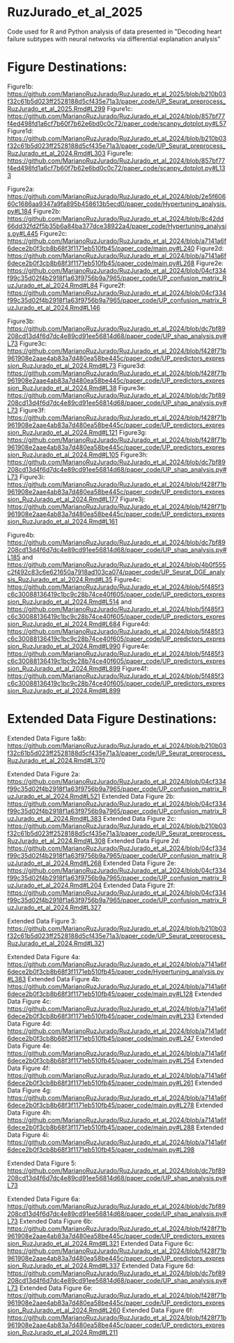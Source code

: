 # RuzJurado_et_al_2025
Code used for R and Python analysis of data presented in "Decoding heart failure subtypes with neural networks via differential explanation analysis"

# Figure Destinations:

Figure1b: https://github.com/MarianoRuzJurado/RuzJurado_et_al_2025/blob/b210b03f32c61b5d023ff2528188d5cf435e71a3/paper_code/UP_Seurat_preprocess_RuzJurado_et_al_2025.Rmd#L299
Figure1c: https://github.com/MarianoRuzJurado/RuzJurado_et_al_2024/blob/857bf77f4ed498fd1a6cf7b60f7b62e6bd0c0c72/paper_code/scanpy_dotplot.py#L57
Figure1d: https://github.com/MarianoRuzJurado/RuzJurado_et_al_2024/blob/b210b03f32c61b5d023ff2528188d5cf435e71a3/paper_code/UP_Seurat_preprocess_RuzJurado_et_al_2024.Rmd#L303
Figure1e: https://github.com/MarianoRuzJurado/RuzJurado_et_al_2024/blob/857bf77f4ed498fd1a6cf7b60f7b62e6bd0c0c72/paper_code/scanpy_dotplot.py#L133

Figure2a: https://github.com/MarianoRuzJurado/RuzJurado_et_al_2024/blob/2e5f60660c1686aa9347a9fa895b458613b5ecd0/paper_code/Hypertuning_analysis.py#L184
Figure2b: https://github.com/MarianoRuzJurado/RuzJurado_et_al_2024/blob/8c42dd66dd32fd2f5b35b6a84ba377dce38922a4/paper_code/Hypertuning_analysis.py#L445
Figure2c: https://github.com/MarianoRuzJurado/RuzJurado_et_al_2024/blob/a7141a6f6dece2b0f3cb8b68f3f1171eb510fb45/paper_code/main.py#L240
Figure2d: https://github.com/MarianoRuzJurado/RuzJurado_et_al_2024/blob/a7141a6f6dece2b0f3cb8b68f3f1171eb510fb45/paper_code/main.py#L268
Figure2e: https://github.com/MarianoRuzJurado/RuzJurado_et_al_2024/blob/04cf334f99c35d02f4b2918f1a63f9756b9a7965/paper_code/UP_confusion_matrix_RuzJurado_et_al_2024.Rmd#L84
Figure2f: https://github.com/MarianoRuzJurado/RuzJurado_et_al_2024/blob/04cf334f99c35d02f4b2918f1a63f9756b9a7965/paper_code/UP_confusion_matrix_RuzJurado_et_al_2024.Rmd#L146

Figure3b: https://github.com/MarianoRuzJurado/RuzJurado_et_al_2024/blob/dc7bf89208cd13d4f6d7dc4e89cd91ee56814d68/paper_code/UP_shap_analysis.py#L73
Figure3c: https://github.com/MarianoRuzJurado/RuzJurado_et_al_2024/blob/f428f71b961908e2aae4ab83a7d480ea58be445c/paper_code/UP_predictors_expression_RuzJurado_et_al_2024.Rmd#L73
Figure3d: https://github.com/MarianoRuzJurado/RuzJurado_et_al_2024/blob/f428f71b961908e2aae4ab83a7d480ea58be445c/paper_code/UP_predictors_expression_RuzJurado_et_al_2024.Rmd#L38
Figure3e: https://github.com/MarianoRuzJurado/RuzJurado_et_al_2024/blob/dc7bf89208cd13d4f6d7dc4e89cd91ee56814d68/paper_code/UP_shap_analysis.py#L73
Figure3f: https://github.com/MarianoRuzJurado/RuzJurado_et_al_2024/blob/f428f71b961908e2aae4ab83a7d480ea58be445c/paper_code/UP_predictors_expression_RuzJurado_et_al_2024.Rmd#L121
Figure3g: https://github.com/MarianoRuzJurado/RuzJurado_et_al_2024/blob/f428f71b961908e2aae4ab83a7d480ea58be445c/paper_code/UP_predictors_expression_RuzJurado_et_al_2024.Rmd#L105
Figure3h: https://github.com/MarianoRuzJurado/RuzJurado_et_al_2024/blob/dc7bf89208cd13d4f6d7dc4e89cd91ee56814d68/paper_code/UP_shap_analysis.py#L73
Figure3i: https://github.com/MarianoRuzJurado/RuzJurado_et_al_2024/blob/f428f71b961908e2aae4ab83a7d480ea58be445c/paper_code/UP_predictors_expression_RuzJurado_et_al_2024.Rmd#L177
Figure3j: https://github.com/MarianoRuzJurado/RuzJurado_et_al_2024/blob/f428f71b961908e2aae4ab83a7d480ea58be445c/paper_code/UP_predictors_expression_RuzJurado_et_al_2024.Rmd#L161

Figure4b: https://github.com/MarianoRuzJurado/RuzJurado_et_al_2024/blob/dc7bf89208cd13d4f6d7dc4e89cd91ee56814d68/paper_code/UP_shap_analysis.py#L185
and
https://github.com/MarianoRuzJurado/RuzJurado_et_al_2024/blob/4b0f555c2f492c83c6e621650a7918ad103ca074/paper_code/UP_Seurat_DGE_analysis_RuzJurado_et_al_2024.Rmd#L35
Figure4c: https://github.com/MarianoRuzJurado/RuzJurado_et_al_2024/blob/5f485f3c6c30088136419c1bc9c28b74ce40f605/paper_code/UP_predictors_expression_RuzJurado_et_al_2024.Rmd#L514
and
https://github.com/MarianoRuzJurado/RuzJurado_et_al_2024/blob/5f485f3c6c30088136419c1bc9c28b74ce40f605/paper_code/UP_predictors_expression_RuzJurado_et_al_2024.Rmd#L684
Figure4d: https://github.com/MarianoRuzJurado/RuzJurado_et_al_2024/blob/5f485f3c6c30088136419c1bc9c28b74ce40f605/paper_code/UP_predictors_expression_RuzJurado_et_al_2024.Rmd#L990
Figure4e: https://github.com/MarianoRuzJurado/RuzJurado_et_al_2024/blob/5f485f3c6c30088136419c1bc9c28b74ce40f605/paper_code/UP_predictors_expression_RuzJurado_et_al_2024.Rmd#L899
Figure4f: https://github.com/MarianoRuzJurado/RuzJurado_et_al_2024/blob/5f485f3c6c30088136419c1bc9c28b74ce40f605/paper_code/UP_predictors_expression_RuzJurado_et_al_2024.Rmd#L899

# Extended Data Figure Destinations:


Extended Data Figure 1a&b: https://github.com/MarianoRuzJurado/RuzJurado_et_al_2024/blob/b210b03f32c61b5d023ff2528188d5cf435e71a3/paper_code/UP_Seurat_preprocess_RuzJurado_et_al_2024.Rmd#L370 

Extended Data Figure 2a: https://github.com/MarianoRuzJurado/RuzJurado_et_al_2024/blob/04cf334f99c35d02f4b2918f1a63f9756b9a7965/paper_code/UP_confusion_matrix_RuzJurado_et_al_2024.Rmd#L521
Extended Data Figure 2b: https://github.com/MarianoRuzJurado/RuzJurado_et_al_2024/blob/04cf334f99c35d02f4b2918f1a63f9756b9a7965/paper_code/UP_confusion_matrix_RuzJurado_et_al_2024.Rmd#L383
Extended Data Figure 2c: https://github.com/MarianoRuzJurado/RuzJurado_et_al_2024/blob/b210b03f32c61b5d023ff2528188d5cf435e71a3/paper_code/UP_Seurat_preprocess_RuzJurado_et_al_2024.Rmd#L308
Extended Data Figure 2d: https://github.com/MarianoRuzJurado/RuzJurado_et_al_2024/blob/04cf334f99c35d02f4b2918f1a63f9756b9a7965/paper_code/UP_confusion_matrix_RuzJurado_et_al_2024.Rmd#L268
Extended Data Figure 2e: https://github.com/MarianoRuzJurado/RuzJurado_et_al_2024/blob/04cf334f99c35d02f4b2918f1a63f9756b9a7965/paper_code/UP_confusion_matrix_RuzJurado_et_al_2024.Rmd#L204
Extended Data Figure 2f: https://github.com/MarianoRuzJurado/RuzJurado_et_al_2024/blob/04cf334f99c35d02f4b2918f1a63f9756b9a7965/paper_code/UP_confusion_matrix_RuzJurado_et_al_2024.Rmd#L327

Extended Data Figure 3: https://github.com/MarianoRuzJurado/RuzJurado_et_al_2024/blob/b210b03f32c61b5d023ff2528188d5cf435e71a3/paper_code/UP_Seurat_preprocess_RuzJurado_et_al_2024.Rmd#L321

Extended Data Figure 4a: https://github.com/MarianoRuzJurado/RuzJurado_et_al_2024/blob/a7141a6f6dece2b0f3cb8b68f3f1171eb510fb45/paper_code/Hypertuning_analysis.py#L383
Extended Data Figure 4b: https://github.com/MarianoRuzJurado/RuzJurado_et_al_2024/blob/a7141a6f6dece2b0f3cb8b68f3f1171eb510fb45/paper_code/main.py#L128
Extended Data Figure 4c: https://github.com/MarianoRuzJurado/RuzJurado_et_al_2024/blob/a7141a6f6dece2b0f3cb8b68f3f1171eb510fb45/paper_code/main.py#L233
Extended Data Figure 4d: https://github.com/MarianoRuzJurado/RuzJurado_et_al_2024/blob/a7141a6f6dece2b0f3cb8b68f3f1171eb510fb45/paper_code/main.py#L247
Extended Data Figure 4e: https://github.com/MarianoRuzJurado/RuzJurado_et_al_2024/blob/a7141a6f6dece2b0f3cb8b68f3f1171eb510fb45/paper_code/main.py#L254
Extended Data Figure 4f: https://github.com/MarianoRuzJurado/RuzJurado_et_al_2024/blob/a7141a6f6dece2b0f3cb8b68f3f1171eb510fb45/paper_code/main.py#L261
Extended Data Figure 4g: https://github.com/MarianoRuzJurado/RuzJurado_et_al_2024/blob/a7141a6f6dece2b0f3cb8b68f3f1171eb510fb45/paper_code/main.py#L278
Extended Data Figure 4h: https://github.com/MarianoRuzJurado/RuzJurado_et_al_2024/blob/a7141a6f6dece2b0f3cb8b68f3f1171eb510fb45/paper_code/main.py#L288
Extended Data Figure 4i: https://github.com/MarianoRuzJurado/RuzJurado_et_al_2024/blob/a7141a6f6dece2b0f3cb8b68f3f1171eb510fb45/paper_code/main.py#L298

Extended Data Figure 5: https://github.com/MarianoRuzJurado/RuzJurado_et_al_2024/blob/dc7bf89208cd13d4f6d7dc4e89cd91ee56814d68/paper_code/UP_shap_analysis.py#L73

Extended Data Figure 6a: https://github.com/MarianoRuzJurado/RuzJurado_et_al_2024/blob/dc7bf89208cd13d4f6d7dc4e89cd91ee56814d68/paper_code/UP_shap_analysis.py#L73
Extended Data Figure 6b: https://github.com/MarianoRuzJurado/RuzJurado_et_al_2024/blob/f428f71b961908e2aae4ab83a7d480ea58be445c/paper_code/UP_predictors_expression_RuzJurado_et_al_2024.Rmd#L321
Extended Data Figure 6c: https://github.com/MarianoRuzJurado/RuzJurado_et_al_2024/blob/f428f71b961908e2aae4ab83a7d480ea58be445c/paper_code/UP_predictors_expression_RuzJurado_et_al_2024.Rmd#L337
Extended Data Figure 6d: https://github.com/MarianoRuzJurado/RuzJurado_et_al_2024/blob/dc7bf89208cd13d4f6d7dc4e89cd91ee56814d68/paper_code/UP_shap_analysis.py#L73
Extended Data Figure 6e: https://github.com/MarianoRuzJurado/RuzJurado_et_al_2024/blob/f428f71b961908e2aae4ab83a7d480ea58be445c/paper_code/UP_predictors_expression_RuzJurado_et_al_2024.Rmd#L260
Extended Data Figure 6f: https://github.com/MarianoRuzJurado/RuzJurado_et_al_2024/blob/f428f71b961908e2aae4ab83a7d480ea58be445c/paper_code/UP_predictors_expression_RuzJurado_et_al_2024.Rmd#L211

